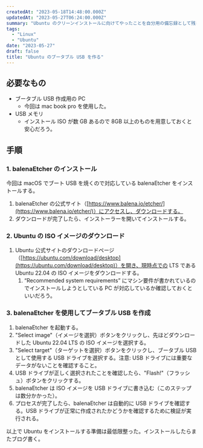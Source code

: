 ```yaml
---
createdAt: "2023-05-18T14:48:00.000Z"
updatedAt: "2023-05-27T06:24:00.000Z"
summary: "Ubuntu のクリーンインストールに向けてやったことを自分用の備忘録として残しておく"
tags:
  - "Linux"
  - "Ubuntu"
date: "2023-05-27"
draft: false
title: "Ubuntu のブータブル USB を作る"
---
```


## 必要なもの

- ブータブル USB 作成用の PC
  - 今回は mac book pro を使用した。
- USB メモリ
  - インストール ISO が数 GB あるので 8GB 以上のものを用意しておくと安心だろう。

## 手順

### 1. balenaEtcher のインストール

今回は macOS でブート USB を焼くので対応している balenaEtcher をインストールする。

1. balenaEtcher の公式サイト（[https://www.balena.io/etcher/](https://www.balena.io/etcher/)）にアクセスし、ダウンロードする。
2. ダウンロードが完了したら、インストーラーを開いてインストールする。

### 2. Ubuntu の ISO イメージのダウンロード

1. Ubuntu 公式サイトのダウンロードページ（[https://ubuntu.com/download/desktop](https://ubuntu.com/download/desktop)）を開き、現時点での LTS である Ubuntu 22.04 の ISO イメージをダウンロードする。
   1. “Recommended system requirements” にマシン要件が書かれているのでインストールしようとしている PC が対応しているか確認しておくといいだろう。

### 3. balenaEtcher を使用してブータブル USB を作成

1. balenaEtcher を起動する。
2. "Select image"（イメージを選択）ボタンをクリックし、先ほどダウンロードした Ubuntu 22.04 LTS の ISO イメージを選択する。
3. "Select target"（ターゲットを選択）ボタンをクリックし、ブータブル USB として使用する USB ドライブを選択する。注意: USB ドライブには重要なデータがないことを確認すること。
4. USB ドライブが正しく選択されたことを確認したら、"Flash!"（フラッシュ）ボタンをクリックする。
5. balenaEtcher は ISO イメージを USB ドライブに書き込む（このステップは数分かかった）。
6. プロセスが完了したら、balenaEtcher は自動的に USB ドライブを確認する。USB ドライブが正常に作成されたかどうかを確認するために検証が実行される。

以上で Ubuntu をインストールする準備は最低限整った。インストールしたらまたブログ書く。
